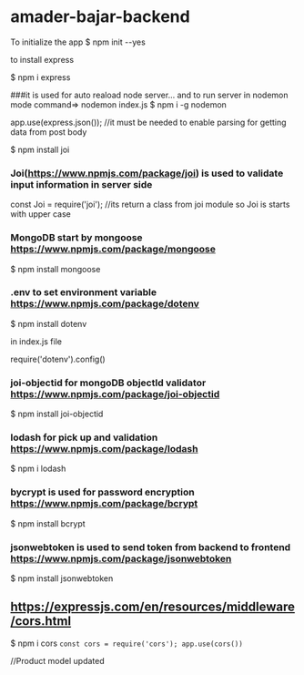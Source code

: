 # amader-bajar-backend
To initialize the app
$ npm init --yes

to install express

$ npm i express


###it is used for auto reaload node server... and to run server in nodemon mode command=> nodemon index.js
$ npm i -g nodemon


app.use(express.json()); //it must be needed to enable parsing for getting data from post body

$ npm install joi
### Joi(https://www.npmjs.com/package/joi) is used to validate input information in server side


const Joi = require('joi'); //its return a class from joi module so Joi is starts with upper case

### MongoDB start by mongoose https://www.npmjs.com/package/mongoose

$ npm install mongoose

### .env to set environment variable  https://www.npmjs.com/package/dotenv

$ npm install dotenv

in index.js file

require('dotenv').config()


### joi-objectid for mongoDB objectId validator https://www.npmjs.com/package/joi-objectid

$ npm install joi-objectid

### lodash for pick up and validation https://www.npmjs.com/package/lodash

$ npm i lodash

### bycrypt is used for password encryption https://www.npmjs.com/package/bcrypt

$ npm install bcrypt

### jsonwebtoken is used to send token from backend to frontend https://www.npmjs.com/package/jsonwebtoken

$ npm install jsonwebtoken

## https://expressjs.com/en/resources/middleware/cors.html
$ npm i cors
` const cors = require('cors');
app.use(cors()) `

//Product model updated
